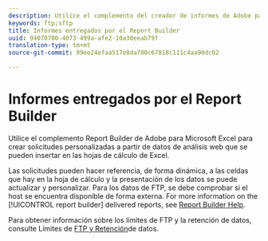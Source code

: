 ```yaml
---
description: Utilice el complemento del creador de informes de Adobe para Microsoft Excel para crear solicitudes personalizadas a partir de datos de análisis web que se pueden insertar en las hojas de cálculo de Excel.
keywords: ftp;sftp
title: Informes entregados por el Report Builder
uuid: 94070700-4073-499a-afe2-10a30eeab79f
translation-type: tm+mt
source-git-commit: 99ee24efaa517e8da700c67818c111c4aa90dc02

---
```



# Informes entregados por el Report Builder

Utilice el complemento Report Builder de Adobe para Microsoft Excel para crear solicitudes personalizadas a partir de datos de análisis web que se pueden insertar en las hojas de cálculo de Excel.

Las solicitudes pueden hacer referencia, de forma dinámica, a las celdas que hay en la hoja de cálculo y la presentación de los datos se puede actualizar y personalizar. Para los datos de FTP, se debe comprobar si el host se encuentra disponible de forma externa. For more information on the [!UICONTROL report builder] delivered reports, see [Report Builder Help](https://docs.adobe.com/content/help/es-ES/analytics/analyze/report-builder/home.translate.html#ReportBuilder_Home).

Para obtener información sobre los límites de FTP y la retención de datos, consulte Límites de [FTP y Retención](/help/export/ftp-and-sftp/ftp-limits.md)de datos.
